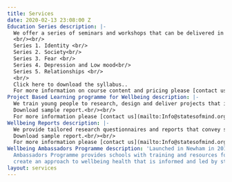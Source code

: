 ```yaml
---
title: Services
date: 2020-02-13 23:08:00 Z
Education Series description: |-
  We offer a series of seminars and workshops that can be delivered in school and community settings.
  <br/><br/>
  Series 1. Identity <br/>
  Series 2. Society<br/>
  Series 3. Fear <br/>
  Series 4. Depression and Low mood<br/>
  Series 5. Relationships <br/>
  <br/>
  Click here to download the syllabus..
  For more information on course content and pricing please [contact us](mailto:Info@statesofmind.org)
Project Based Learning programme for Wellbeing description: |-
  We train young people to research, design and deliver projects that improve wellbeing in their school.
  Download sample report.<br/><br/>
  For more information please [contact us](mailto:Info@statesofmind.org)
Wellbeing Reports description: |-
  We provide tailored research questionnaires and reports that convey students views on the key issues affecting their wellbeing at school.<br/><br/>
  Download sample report.<br/><br/>
  For more information please [contact us](mailto:Info@statesofmind.org)
Wellbeing Ambassadors Programme description: 'Launched in Newham in 2019, our Wellbeing
  Ambassadors Programme provides schools with training and resources for schools to
  create an approach to wellbeing health that is informed and led by students. '
layout: services
---
```


